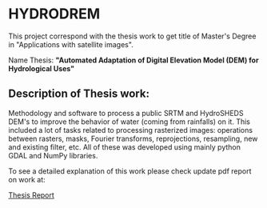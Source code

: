 # HYDRODREM

This project correspond with the thesis work to get title of Master's 
Degree in "Applications with satellite images".

Name Thesis: **"Automated Adaptation of Digital Elevation Model (DEM) for 
Hydrological Uses"**

## Description of Thesis work: 

Methodology and software to process a public SRTM and HydroSHEDS DEM's to 
improve the behavior of water (coming from rainfalls) on it. This included a
lot of tasks related to processing rasterized images: operations between 
rasters, masks, Fourier transforms, reprojections, resampling, new and existing 
filter, etc. All of these was developed using mainly python GDAL and NumPy libraries. 


To see a detailed explanation of this work please check update pdf report on
 work at:

[Thesis Report](https://github.com/CGuerreroCordova/DEMProcPy/blob/master/doc/Latex/template_tesis_mearte.pdf)
